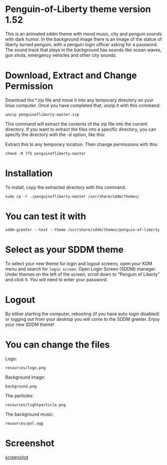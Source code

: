 # Penguin-of-Liberty theme version 1.52

This is an animated sddm theme with mood music, city and penguin sounds with dark humor. In the background image there is an image of the statue of liberty turned penguin, with a penguin login officer asking for a password. The sound track that plays in the background has sounds like ocean waves, gun shots, emergency vehicles and other city sounds.

# Download, Extract and Change Permission

Download the *.zip file and move it into any temporary directory on your linux computer. Once you have completed that, unzip it with this command:

    unzip penguinofliberty-master.zip

This command will extract the contents of the zip file into the current directory. If you want to extract the files into a specific directory, you can specify the directory with the -d option, like this:



Extract this to any temporary location. Then change permissions with this:

    chmod -R 775 penguinofliberty-master
    
# Installation

To install, copy the extracted directory with this command.
    
    sudo cp -r ./penguinofliberty-master /usr/share/sddm/themes/

# You can test it with

    sddm-greeter --test --theme /usr/share/sddm/themes/penguin-of-liberty

# Select as your SDDM theme

To select your new theme for login and logout screens, open your KDM menu and search for <code>login screen</code>. Open 
Login Screen (SDDM) manager. Under themes on the left of the screen, scroll down to "Penguin of Liberty" and click it. You will need to enter your password.

# Logout

By either starting the computer, rebooting (if you have auto-login disabled) or logging out from your desktop you will come to the SDDM greeter. Enjoy your new SDDM theme!

# You can change the files

Logo:

    resources/logo.png

Background image:

    background.png
    
The particles:

    resources/lightparticle.png
    
The background music:

    resources/pol.ogg
    
# Screenshot
    
[screenshot](screenshot.jpg)

